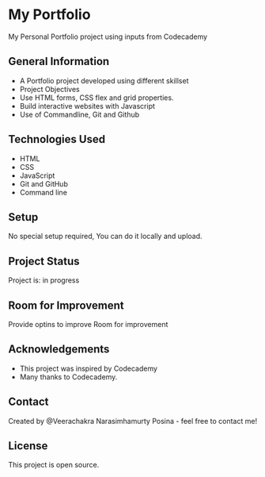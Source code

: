 # My Portfolio
  My Personal Portfolio project using inputs from Codecademy
## General Information
* A Portfolio project developed using different skillset
* Project Objectives
 * Use HTML forms, CSS flex and grid properties.
 * Build interactive websites with Javascript
 * Use of Commandline, Git and Github
## Technologies Used
* HTML
* CSS
* JavaScript
* Git and GitHub
* Command line 
## Setup
  No special setup required, You can do it locally and upload.
## Project Status
  Project is: in progress
## Room for Improvement
  Provide optins to improve
  Room for improvement
## Acknowledgements
* This project was inspired by Codecademy
* Many thanks to Codecademy.
## Contact
  Created by @Veerachakra Narasimhamurty Posina - feel free to contact me!

## License
  This project is open source.
